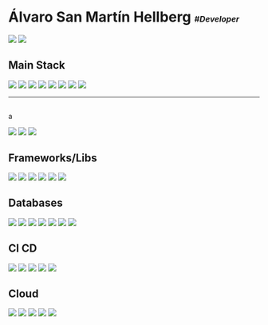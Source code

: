 # Álvaro San Martín Hellberg <span style="font-style: italic; font-size: 1rem;">#Developer</span>

<p align="start">
  <a href="https://linkedin.com/in/sanmartinalvaro">
    <img src="https://img.shields.io/badge/LinkedIn-0A66C2?style=flat-square&logo=linkedin&logoColor=white" /></a>
  <a href="mailto:alvaro.sanmartinh@gmail.com">
    <img src="https://img.shields.io/badge/Email-D14836?style=flat-square&logo=gmail&logoColor=white" />
  </a>
</p>

## Main Stack
<p align="start">
  <img src="https://img.shields.io/badge/Java-007396?style=flat-square&logo=java&logoColor=white" />
  <img src="https://img.shields.io/badge/Spring_Boot-6DB33F?style=flat-square&logo=springboot&logoColor=white" />
  <img src="https://img.shields.io/badge/JavaScript-F7DF1E?style=flat-square&logo=javascript&logoColor=black" />
  <img src="https://img.shields.io/badge/Angular-DD0031?style=flat-square&logo=angular&logoColor=white" />
  <img src="https://img.shields.io/badge/Node.js-339933?style=flat-square&logo=node.js&logoColor=white" />
  <img src="https://img.shields.io/badge/Docker-2496ED?style=flat-square&logo=docker&logoColor=white" />
  <img src="https://img.shields.io/badge/PostgreSQL-336791?style=flat-square&logo=postgresql&logoColor=white" />
  <img src="https://img.shields.io/badge/TypeScript-3178C6?style=flat-square&logo=typescript&logoColor=white" />
</p>

---
## 
<p align="start">
  <p>a</p>
  <img src="https://img.shields.io/badge/PHP-777BB4?style=flat-square&logo=php&logoColor=white" />
  <img src="https://img.shields.io/badge/C%23-239120?style=flat-square&logo=csharp&logoColor=white" />
  <img src="https://img.shields.io/badge/ActionScript_3-FF6600?style=flat-square&logo=adobe&logoColor=white" />
</p>

## Frameworks/Libs
<p align="start">
  <img src="https://img.shields.io/badge/Hibernate-59666C?style=flat-square&logo=hibernate&logoColor=white" />
  <img src="https://img.shields.io/badge/Express.js-000000?style=flat-square&logo=express&logoColor=white" />
  <img src="https://img.shields.io/badge/Maven-C71A36?style=flat-square&logo=apachemaven&logoColor=white" />
  <img src="https://img.shields.io/badge/ElectronJS-47848F?style=flat-square&logo=electron&logoColor=white" />
  <img src="https://img.shields.io/badge/jQuery-0769AD?style=flat-square&logo=jquery&logoColor=white" />
  <img src="https://img.shields.io/badge/Flex-007396?style=flat-square" />
</p>

## Databases
<p align="start">
  <img src="https://img.shields.io/badge/PostgreSQL-336791?style=flat-square&logo=postgresql&logoColor=white" />
  <img src="https://img.shields.io/badge/MySQL-4479A1?style=flat-square&logo=mysql&logoColor=white" />
  <img src="https://img.shields.io/badge/ElasticSearch-005571?style=flat-square&logo=elastic&logoColor=white" />
  <img src="https://img.shields.io/badge/Oracle_11g-F80000?style=flat-square&logo=oracle&logoColor=white" />
  <img src="https://img.shields.io/badge/DynamoDB-4053D6?style=flat-square&logo=amazon-dynamodb&logoColor=white" />
  <img src="https://img.shields.io/badge/MongoDB-47A248?style=flat-square&logo=mongodb&logoColor=white" />
  <img src="https://img.shields.io/badge/SQL_Server-CC2927?style=flat-square&logo=microsoftsqlserver&logoColor=white" />
</p>

## CI CD
<p align="start">
  <img src="https://img.shields.io/badge/Git-F05032?style=flat-square&logo=git&logoColor=white" />
  <img src="https://img.shields.io/badge/GitHub-181717?style=flat-square&logo=github&logoColor=white" />
  <img src="https://img.shields.io/badge/Jenkins-D24939?style=flat-square&logo=jenkins&logoColor=white" />
  <img src="https://img.shields.io/badge/Bamboo-0052CC?style=flat-square&logo=atlassian&logoColor=white" />
  <img src="https://img.shields.io/badge/Bitbucket-0052CC?style=flat-square&logo=bitbucket&logoColor=white" />
</p>

## Cloud
<p align="start">
  <img src="https://img.shields.io/badge/AWS-232F3E?style=flat-square&logo=amazon-aws&logoColor=white" />
  <img src="https://img.shields.io/badge/Azure-0078D4?style=flat-square&logo=microsoftazure&logoColor=white" />
  <img src="https://img.shields.io/badge/Google_Cloud-4285F4?style=flat-square&logo=googlecloud&logoColor=white" />
  <img src="https://img.shields.io/badge/DigitalOcean-0080FF?style=flat-square&logo=digitalocean&logoColor=white" />
  <img src="https://img.shields.io/badge/AWS-232F3E?style=flat-square&logo=amazon-aws&logoColor=white" />
</p>

